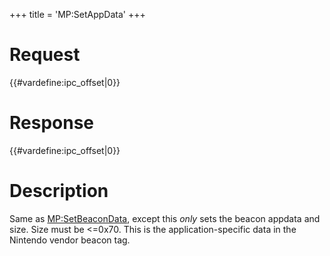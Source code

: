 +++
title = 'MP:SetAppData'
+++

# Request

{{#vardefine:ipc_offset\|0}}

# Response

{{#vardefine:ipc_offset\|0}}

# Description

Same as [MP:SetBeaconData](MP:SetBeaconData "wikilink"), except this
*only* sets the beacon appdata and size. Size must be \<=0x70. This is
the application-specific data in the Nintendo vendor beacon tag.